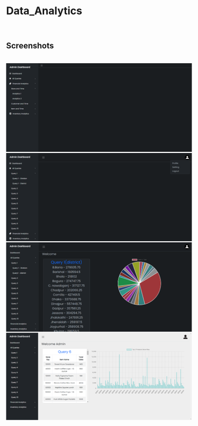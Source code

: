 # Data_Analytics
<br>

<div>
    <h2>Screenshots</h2>
    <br>
    <img src="screenshots/Nav Bar Image Complete.png"/>
    <br>
    <img src="screenshots/profile icon.png"/>
    <br>
    <img src="screenshots/Angular Frontend Changed.png"/>
    <br>
    <img src="screenshots/color combination changed.png"/>
</div>
